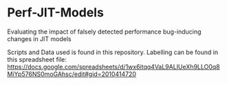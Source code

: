 # Perf-JIT-Models
Evaluating the impact of falsely detected performance bug-inducing changes in JIT models

Scripts and Data used is found in this repository.
Labelling can be found in this spreadsheet file: https://docs.google.com/spreadsheets/d/1wx6itqq4VaL9ALIUeXh9LLO0q8MiYp576NS0moGAhsc/edit#gid=2010414720
